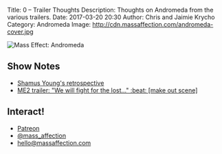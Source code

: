 Title: 0 – Trailer Thoughts
Description: Thoughts on Andromeda from the various trailers.
Date: 2017-03-20 20:30
Author: Chris and Jaimie Krycho
Category: Andromeda
Image: http://cdn.massaffection.com/andromeda-cover.jpg

![_Mass Effect: Andromeda_](http://cdn.massaffection.com/andromeda-cover.jpg "Promo art for Andromeda")

## Show Notes

- [Shamus Young's retrospective](http://www.shamusyoung.com/twentysidedtale/?p=27792)
- [ME2 trailer: "We will fight for the lost…" :beat: [make out scene]](https://youtu.be/lx9sPQpjgjU?t=105)

## Interact!

- [Patreon](https://www.patreon.com/massaffection)
- [@mass_affection](https://twitter.com/mass_affection)
- [hello@massaffection.com](mailto:hello@massaffection.com)
